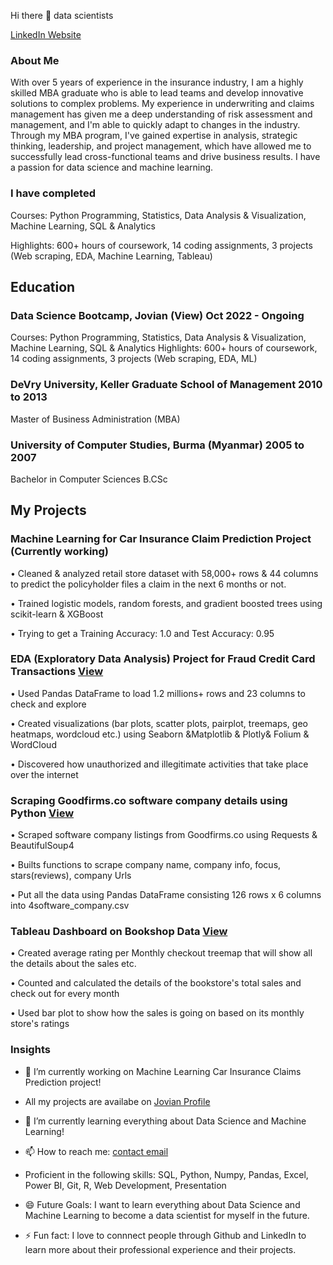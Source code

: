 Hi there 👋  data scientists

[LinkedIn Website](https://www.linkedin.com/in/tin-nandar-liman/)

### About Me

With over 5 years of experience in the insurance industry, I am a highly skilled MBA graduate who is able to lead teams and develop innovative solutions to complex problems. My experience in underwriting and claims management has given me a deep understanding of risk assessment and management, and I'm able to quickly adapt to changes in the industry. Through my MBA program, I've gained expertise in analysis, strategic thinking, leadership, and project management, which have allowed me to successfully lead cross-functional teams and drive business results. I have a passion for data science and machine learning. 


### I have completed

Courses: Python Programming, Statistics, Data Analysis & Visualization, Machine Learning, SQL & Analytics

Highlights: 600+ hours of coursework, 14 coding assignments, 3 projects (Web scraping, EDA, Machine Learning, Tableau)


## Education

### Data Science Bootcamp, Jovian (View)                                                   Oct 2022 - Ongoing 
                                                                    
Courses: Python Programming, Statistics, Data Analysis & Visualization, Machine Learning, SQL & Analytics
Highlights: 600+ hours of coursework, 14 coding assignments, 3 projects (Web scraping, EDA, ML)

### DeVry University, Keller Graduate School of Management 	                                2010 to 2013
                                                                   
Master of Business Administration (MBA)

### University of Computer Studies, Burma (Myanmar)                                         2005 to 2007

Bachelor in Computer Sciences B.CSc

## My Projects

### Machine Learning for Car Insurance Claim Prediction Project (Currently working)

•	Cleaned & analyzed retail store dataset with 58,000+ rows & 44 columns to predict the policyholder files a claim in the next 6 months or not.

•	Trained logistic models, random forests, and gradient boosted trees using scikit-learn & XGBoost

•	Trying to get a Training Accuracy: 1.0 and Test Accuracy: 0.95



### EDA (Exploratory Data Analysis) Project for Fraud Credit Card Transactions [View](https://github.com/tinliman/Exploratory-Data-Analysis-Project)

•	Used Pandas DataFrame to load 1.2 millions+ rows and 23 columns to check and explore 
  
•	Created visualizations (bar plots, scatter plots, pairplot, treemaps, geo heatmaps, wordcloud etc.) using Seaborn &Matplotlib & Plotly& Folium
& WordCloud
  
•	Discovered how unauthorized and illegitimate activities that take place over the internet

### Scraping Goodfirms.co software company details using Python [View](https://github.com/tinliman/Webscraping-project-using-Python)

•	Scraped software company listings from Goodfirms.co using Requests & BeautifulSoup4
  
•	Builts functions to scrape company name, company info, focus, stars(reviews), company Urls
  
•	Put all the data using Pandas DataFrame consisting 126 rows x 6 columns into 4software_company.csv

### Tableau Dashboard on Bookshop Data [View](https://public.tableau.com/app/profile/tin.liman/viz/BookshopAssignment_16713188435100/BookshopAssignment)

•	Created average rating per Monthly checkout treemap that will show all the details about the sales etc. 
  
•	Counted and calculated the details of the bookstore's total sales and check out for every month 
  
•	Used bar plot to show how the sales is going on based on its monthly store's ratings




### Insights


- 🔭 I’m currently working on Machine Learning Car Insurance Claims Prediction project! 

-  All my projects are availabe on [Jovian Profile](https://jovian.com/tinliman21)

- 🌱 I’m currently learning everything about Data Science and Machine Learning!

- 📫 How to reach me: [contact email](tinliman21@gmail.com)

- Proficient in the following skills: SQL, Python, Numpy, Pandas, Excel, Power BI, Git, R, Web Development, Presentation

- 😄 Future Goals: I want to learn everything about Data Science and Machine Learning to become a data scientist for myself in the future.

- ⚡ Fun fact: I love to connnect people through Github and LinkedIn to learn more about their professional experience and their projects.






